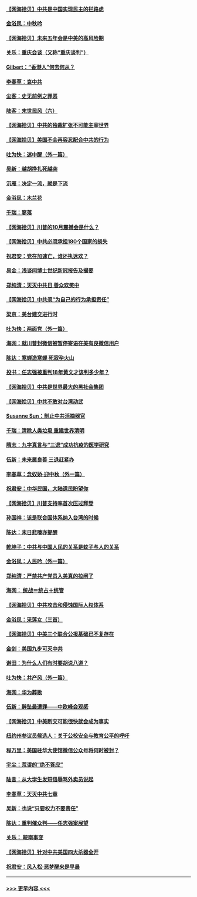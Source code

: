 #### [【网海拾贝】中共是中国实现民主的拦路虎](../pages/nsc993/n12443573.md?t=10011151) 
#### [金浴凤：中秋吟](../pages/nsc993/n12441773.md?t=10011151) 
#### [【网海拾贝】未来五年会是中美的高风险期](../pages/nsc993/n12440760.md?t=10011151) 
#### [关乐：重庆会谈（又称“重庆谈判”）](../pages/nsc993/n12437525.md?t=10011151) 
#### [Gilbert：“香港人”何去何从？](../pages/nsc993/n12435894.md?t=10011151) 
#### [李春草：哀中共](../pages/nsc993/n12435874.md?t=10011151) 
#### [尘客：史无前例之罪恶](../pages/nsc993/n12435762.md?t=10011151) 
#### [陆客：末世民风（六）](../pages/nsc993/n12435354.md?t=10011151) 
#### [【网海拾贝】中共的独裁扩张不可能主宰世界](../pages/nsc993/n12435151.md?t=10011151) 
#### [【网海拾贝】美国不会再容忍配合中共的行为](../pages/nsc993/n12433808.md?t=10011151) 
#### [吐为快：迷中醒（外一篇）](../pages/nsc993/n12433585.md?t=10011151) 
#### [吴新：越胡挣扎死越突](../pages/nsc993/n12433562.md?t=10011151) 
#### [沉雁：决定一流，就是下流](../pages/nsc993/n12432128.md?t=10011151) 
#### [金浴凤：木兰花](../pages/nsc993/n12432124.md?t=10011151) 
#### [千瑞：寥落](../pages/nsc993/n12432071.md?t=10011151) 
#### [【网海拾贝】川普的10月震撼会是什么？](../pages/nsc993/n12431624.md?t=10011151) 
#### [【网海拾贝】中共必须承担180个国家的损失](../pages/nsc993/n12428893.md?t=10011151) 
#### [祝君安：党在加速亡，谁还执迷欢？](../pages/nsc993/n12428652.md?t=10011151) 
#### [易金：浅谈闫博士世纪新冠报告及撮要](../pages/nsc993/n12426822.md?t=10011151) 
#### [郑纯清：天灭中共日 善众欢笑中](../pages/nsc993/n12426784.md?t=10011151) 
#### [【网海拾贝】中共须“为自己的行为承担责任”](../pages/nsc993/n12426067.md?t=10011151) 
#### [梁京：美台建交进行时](../pages/nsc993/n12424066.md?t=10011151) 
#### [吐为快：两面党（外一篇）](../pages/nsc993/n12424043.md?t=10011151) 
#### [海网：就川普封微信被暂停寄语在美有良微信用户](../pages/nsc993/n12424021.md?t=10011151) 
#### [陈达：寒蝉造寒蝉 死寂孕火山](../pages/nsc993/n12423958.md?t=10011151) 
#### [投书：任志强被重判18年黄文才该判多少年？](../pages/nsc993/n12423672.md?t=10011151) 
#### [【网海拾贝】中共是世界最大的黑社会集团](../pages/nsc993/n12423543.md?t=10011151) 
#### [【网海拾贝】中共不敢对台湾动武](../pages/nsc993/n12421418.md?t=10011151) 
#### [Susanne Sun：制止中共活摘器官](../pages/nsc993/n12419654.md?t=10011151) 
#### [千瑞：清除人类垃圾 重建世界清明](../pages/nsc993/n12419414.md?t=10011151) 
#### [隋志：九字真言与“三退”成功抗疫的医学研究](../pages/nsc993/n12419248.md?t=10011151) 
#### [伍新：未来属良善 三退赶紧办](../pages/nsc993/n12418496.md?t=10011151) 
#### [李春草：念奴娇·迎中秋（外一篇）](../pages/nsc993/n12418465.md?t=10011151) 
#### [祝君安：中华民国，大陆遗民盼望你](../pages/nsc993/n12418089.md?t=10011151) 
#### [【网海拾贝】川普支持率首次压过拜登](../pages/nsc993/n12418050.md?t=10011151) 
#### [孙国祥：该是联合国体系纳入台湾的时候](../pages/nsc993/n12417369.md?t=10011151) 
#### [陈达：末日悲嚎亦提醒](../pages/nsc993/n12416736.md?t=10011151) 
#### [乾坤子：中共与中国人民的关系是蚊子与人的关系](../pages/nsc993/n12416632.md?t=10011151) 
#### [金浴凤：人民吟（外一篇）](../pages/nsc993/n12416567.md?t=10011151) 
#### [郑纯清：严禁共产党员入美真的拉闸了](../pages/nsc993/n12416550.md?t=10011151) 
#### [海网： 统战＝统占＋统管](../pages/nsc993/n12416404.md?t=10011151) 
#### [【网海拾贝】中共攻击和侵蚀国际人权体系](../pages/nsc993/n12416250.md?t=10011151) 
#### [金浴凤：采莲女（三首）](../pages/nsc993/n12415517.md?t=10011151) 
#### [【网海拾贝】中美三个联合公报基础已不复存在](../pages/nsc993/n12415054.md?t=10011151) 
#### [金剑：美国九步可灭中共](../pages/nsc993/n12413183.md?t=10011151) 
#### [谢田：为什么人们有时要胡说八道？](../pages/nsc993/n12411861.md?t=10011151) 
#### [吐为快：共产风（外一篇）](../pages/nsc993/n12411761.md?t=10011151) 
#### [海网：华为葬歌](../pages/nsc993/n12410381.md?t=10011151) 
#### [伍新：醉坠最遭罪——中欧峰会观感](../pages/nsc993/n12410364.md?t=10011151) 
#### [【网海拾贝】中美断交可能很快就会成为事实](../pages/nsc993/n12409495.md?t=10011151) 
#### [纽约州参议员候选人：关于公校安全与教育公平的呼吁](../pages/nsc993/n12409228.md?t=10011151) 
#### [程万里：美国驻华大使馆微信公众号将何时被封？](../pages/nsc993/n12407397.md?t=10011151) 
#### [宇尘：荒谬的“绝不答应”](../pages/nsc993/n12407360.md?t=10011151) 
#### [陆言：从大学生发短信辱骂外卖员说起](../pages/nsc993/n12407285.md?t=10011151) 
#### [李春草：天灭中共七章](../pages/nsc993/n12406988.md?t=10011151) 
#### [吴新：也说“只要权力不要责任”](../pages/nsc993/n12406966.md?t=10011151) 
#### [陈达：重判催众判——任志强案展望](../pages/nsc993/n12404540.md?t=10011151) 
#### [关乐： 皖南事变](../pages/nsc993/n12404288.md?t=10011151) 
#### [【网海拾贝】针对中共美国四大杀器全开](../pages/nsc993/n12404172.md?t=10011151) 
#### [祝君安：风入松‧恶梦醒来是早晨](../pages/nsc993/n12401953.md?t=10011151) 

----
#### [ >>> 更早内容 <<< ](../indexes/nsc993-earlier.md)

